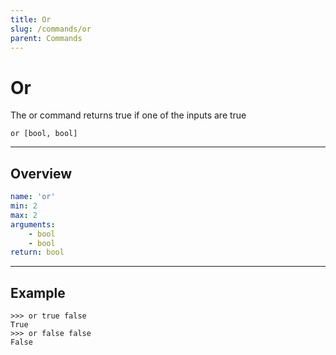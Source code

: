 ```yaml
---
title: Or
slug: /commands/or
parent: Commands
---
```


# Or
The or command returns true if one of the inputs are true
```
or [bool, bool]
```
---
## Overview
```yaml
name: 'or'
min: 2
max: 2
arguments:
    - bool
    - bool
return: bool
```
---
## Example 
```
>>> or true false
True
>>> or false false
False
```